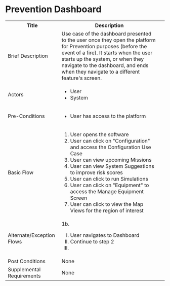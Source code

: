 # Prevention Dashboard

<table>
  <tr>
    <th> Title </th>
    <th> Description </th>
  </tr>
  <tr>
    <td> Brief Description </td>
    <td>
      Use case of the dashboard presented to the user once they open the platform for Prevention purposes (before the event of a fire). It starts when the user starts up the system, or when they navigate to the dashboard, and ends when they navigate to a different feature's screen.
    </td>
  </tr>
  <tr>
    <td> Actors </td>
    <td>
      <ul>
          <li>User</li>
          <li>System</li>
      </ul>
    </td>
  </tr>
  <tr>
    <td> Pre-Conditions </td>
    <td>
      <ul>
          <li>User has access to the platform</li>
      </ul>
    </td>
  </tr>
  <tr>
    <td> Basic Flow </td>
    <td>
      <ol>
          <li>User opens the software</li>
          <li>User can click on "Configuration" and access the Configuration Use Case</li>
          <li>User can view upcoming Missions</li>
          <li>User can view System Suggestions to improve risk scores</li>
          <li>User can click to run Simulations</li>
          <li>User can click on "Equipment" to access the Manage Equipment Screen</li>
          <li>User can click to view the Map Views for the region of interest</li>
      </ol>
    </td>
  </tr>
  <tr>
    <td> Alternate/Exception Flows </td>
    <td>
      1b. <ol type="I">
        <li>User navigates to Dashboard</li>
        <li>Continue to step 2</li>
        <li></li>
      </ol>
    </td>
  <tr>
    <td> Post Conditions </td>
    <td>
        None
    <td>
  </tr>
  <tr>
    <td>Supplemental Requirements</td>
    <td>None</td>
  </tr>
<table>
